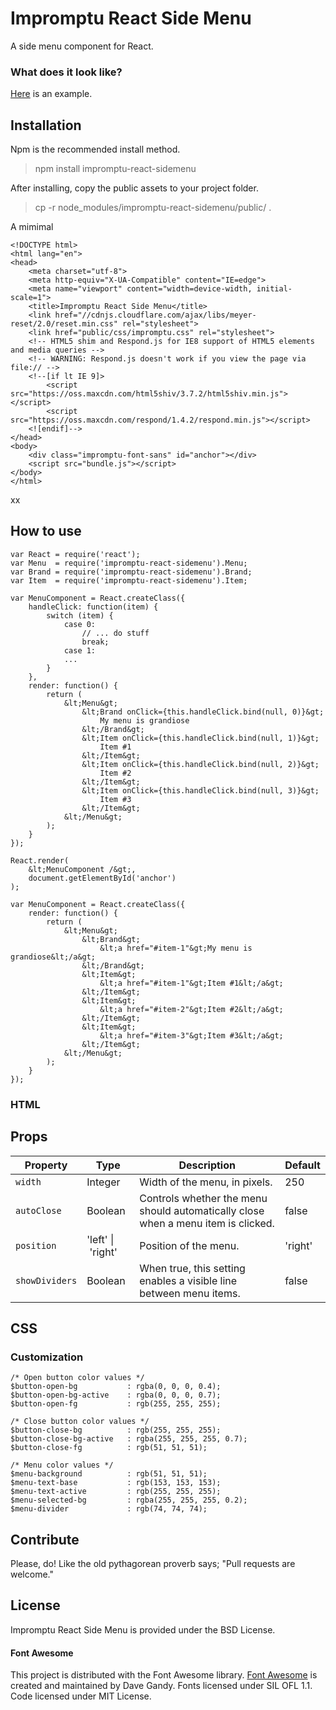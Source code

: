 # Impromptu React Side Menu

A side menu component for React. 

### What does it look like?

[Here](http://johanneshilden.github.io/impromptu-react-sidemenu) is an example. 

## Installation

Npm is the recommended install method.

> npm install impromptu-react-sidemenu

After installing, copy the public assets to your project folder.

> cp -r node_modules/impromptu-react-sidemenu/public/ .                                                             

A mimimal

```
<!DOCTYPE html>
<html lang="en">
<head>
    <meta charset="utf-8">
    <meta http-equiv="X-UA-Compatible" content="IE=edge">
    <meta name="viewport" content="width=device-width, initial-scale=1">
    <title>Impromptu React Side Menu</title>
    <link href="//cdnjs.cloudflare.com/ajax/libs/meyer-reset/2.0/reset.min.css" rel="stylesheet">
    <link href="public/css/impromptu.css" rel="stylesheet">
    <!-- HTML5 shim and Respond.js for IE8 support of HTML5 elements and media queries -->
    <!-- WARNING: Respond.js doesn't work if you view the page via file:// -->
    <!--[if lt IE 9]>
        <script src="https://oss.maxcdn.com/html5shiv/3.7.2/html5shiv.min.js"></script>
        <script src="https://oss.maxcdn.com/respond/1.4.2/respond.min.js"></script>
    <![endif]-->
</head>
<body>
    <div class="impromptu-font-sans" id="anchor"></div>
    <script src="bundle.js"></script>
</body>
</html>
```

xx

## How to use

```
var React = require('react');
var Menu  = require('impromptu-react-sidemenu').Menu;
var Brand = require('impromptu-react-sidemenu').Brand;
var Item  = require('impromptu-react-sidemenu').Item;

var MenuComponent = React.createClass({
    handleClick: function(item) {
        switch (item) {
            case 0:
                // ... do stuff
                break;
            case 1:
            ...
        }
    },
    render: function() {
        return (
            &lt;Menu&gt;
                &lt;Brand onClick={this.handleClick.bind(null, 0)}&gt;
                    My menu is grandiose
                &lt;/Brand&gt;
                &lt;Item onClick={this.handleClick.bind(null, 1)}&gt;
                    Item #1
                &lt;/Item&gt;
                &lt;Item onClick={this.handleClick.bind(null, 2)}&gt;
                    Item #2
                &lt;/Item&gt;
                &lt;Item onClick={this.handleClick.bind(null, 3)}&gt;
                    Item #3
                &lt;/Item&gt;
            &lt;/Menu&gt;
        );
    }
});

React.render(
    &lt;MenuComponent /&gt;,
    document.getElementById('anchor')
);
```

```
var MenuComponent = React.createClass({
    render: function() {
        return (
            &lt;Menu&gt;
                &lt;Brand&gt;
                    &lt;a href="#item-1"&gt;My menu is grandiose&lt;/a&gt;
                &lt;/Brand&gt;
                &lt;Item&gt;
                    &lt;a href="#item-1"&gt;Item #1&lt;/a&gt;
                &lt;/Item&gt;
                &lt;Item&gt;
                    &lt;a href="#item-2"&gt;Item #2&lt;/a&gt;
                &lt;/Item&gt;
                &lt;Item&gt;
                    &lt;a href="#item-3"&gt;Item #3&lt;/a&gt;
                &lt;/Item&gt;
            &lt;/Menu&gt;
        );
    }
});
```

### HTML

## Props

| Property        | Type                     | Description   | Default      | 
| --------------- | ------------------------ | ------------- | ------------ |
| `width`         | Integer                  | Width of the menu, in pixels.  | 250         |
| `autoClose`     | Boolean                  | Controls whether the menu should automatically close when a menu item is clicked.      | false      |
| `position`      | 'left'&nbsp;&vert;&nbsp;'right'         | Position of the menu.     | 'right'            |
| `showDividers`  | Boolean                  | When true, this setting enables a visible line between menu items.     | false    |


<i style="font-size:3.2em; float:right;" class="ion-social-sass"></i>
## CSS

### Customization

```
/* Open button color values */
$button-open-bg           : rgba(0, 0, 0, 0.4);
$button-open-bg-active    : rgba(0, 0, 0, 0.7);
$button-open-fg           : rgb(255, 255, 255);

/* Close button color values */
$button-close-bg          : rgb(255, 255, 255);
$button-close-bg-active   : rgba(255, 255, 255, 0.7);
$button-close-fg          : rgb(51, 51, 51);

/* Menu color values */
$menu-background          : rgb(51, 51, 51);
$menu-text-base           : rgb(153, 153, 153);
$menu-text-active         : rgb(255, 255, 255);
$menu-selected-bg         : rgba(255, 255, 255, 0.2);
$menu-divider             : rgb(74, 74, 74);
```

## Contribute

Please, do! Like the old pythagorean proverb says; "Pull requests are welcome."

## License

Impromptu React Side Menu is provided under the BSD License.

#### Font Awesome

This project is distributed with the Font Awesome library. [Font Awesome](http://fontawesome.io/) is created and maintained by Dave Gandy. Fonts licensed under SIL OFL 1.1. Code licensed under MIT License.
